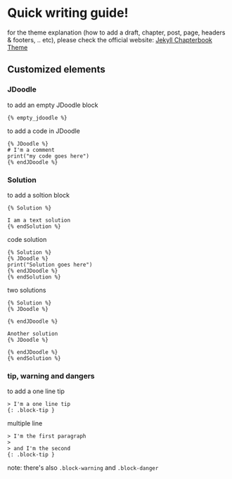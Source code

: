 # Quick writing guide!

for the theme explanation (how to add a draft, chapter, post, page, headers & footers, .. etc), please check the official website: [Jekyll Chapterbook Theme](https://jasongrimes.github.io/jekyll-chapterbook/)

## Customized elements
### JDoodle

to add an empty JDoodle block

```
{% empty_jdoodle %}
```

to add a code in JDoodle

```
{% JDoodle %}
# I'm a comment
print("my code goes here")
{% endJDoodle %}
```

### Solution

to add a soltion block

```
{% Solution %}

I am a text solution
{% endSolution %}
```

code solution

```
{% Solution %}
{% JDoodle %}
print("Solution goes here")
{% endJDoodle %}
{% endSolution %}
```

two solutions

```
{% Solution %}
{% JDoodle %}

{% endJDoodle %}

Another solution
{% JDoodle %}

{% endJDoodle %}
{% endSolution %}
```

### tip, warning and dangers

to add a one line tip

```
> I'm a one line tip
{: .block-tip }
```

multiple line

```
> I'm the first paragraph
> 
> and I'm the second
{: .block-tip }
```

note: there's also `.block-warning` and `.block-danger`